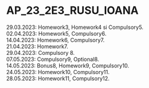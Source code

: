 # AP_23_2E3_RUSU_IOANA

29.03.2023: Homework3, Homework4 si Compulsory5.  
02.04.2023: Homework5, Compulsory6.  
14.04.2023: Homework6, Compulsory7.  
21.04.2023: Homework7.  
29.04.2023: Compulsory 8.  
07.05.2023: Compulsory9, Optional8.  
14.05.2023: Bonus8, Homework9, Compulsory10.  
24.05.2023: Homework10, Compulsory11.  
28.05.2023: Homework11, Compulsory12.  
